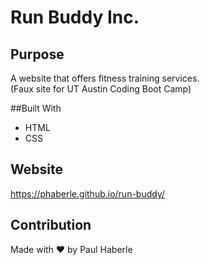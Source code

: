 # Run Buddy Inc.

## Purpose
A website that offers fitness training services.<br>
(Faux site for UT Austin Coding Boot Camp)

##Built With
* HTML
* CSS

## Website
https://phaberle.github.io/run-buddy/

## Contribution  
Made with ❤️ by Paul Haberle
